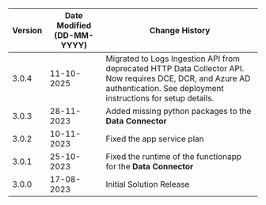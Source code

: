 | **Version** | **Date Modified (DD-MM-YYYY)** | **Change History**                                              |
|-------------|--------------------------------|-----------------------------------------------------------------|
| 3.0.4       | 11-10-2025                     | Migrated to Logs Ingestion API from deprecated HTTP Data Collector API. Now requires DCE, DCR, and Azure AD authentication. See deployment instructions for setup details. |
| 3.0.3       | 28-11-2023                     | Added missing python packages to the  **Data Connector**        |
| 3.0.2       | 10-11-2023                     | Fixed the app service plan                                      | 
| 3.0.1       | 25-10-2023                     | Fixed the runtime of the functionapp for the **Data Connector** | 
| 3.0.0       | 17-08-2023                     | Initial Solution Release 								                                |
